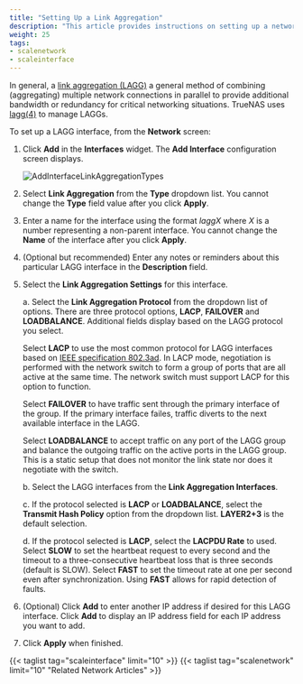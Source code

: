 ```yaml
---
title: "Setting Up a Link Aggregation"
description: "This article provides instructions on setting up a network link aggregation (LAGG) interface."
weight: 25
tags:
- scalenetwork
- scaleinterface
---
```



In general, a [link aggregation (LAGG)](https://tools.ietf.org/html/rfc7424) a general method of combining (aggregating) multiple network connections in parallel to provide additional bandwidth or redundancy for critical networking situations. 
TrueNAS uses [lagg(4)](https://wiki.debian.org/BridgeNetworkConnections) to manage LAGGs.

To set up a LAGG interface, from the **Network** screen:

1. Click **Add** in the **Interfaces** widget. The **Add Interface** configuration screen displays.
   
   ![AddInterfaceLinkAggregationTypes](/images/SCALE/22.02/AddInterfaceLinkAggregationType.png "Add LAGG Interface Settings")

2. Select **Link Aggregation** from the **Type** dropdown list. You cannot change the **Type** field value after you click **Apply**.

3. Enter a name for the interface using the format *laggX* where *X* is a number representing a non-parent interface.
   You cannot change the **Name** of the interface after you click **Apply**.

3. (Optional but recommended) Enter any notes or reminders about this particular LAGG interface in the **Description** field.

4. Select the **Link Aggregation Settings** for this interface. 

   a. Select the **Link Aggregation Protocol** from the dropdown list of options. There are three protocol options, **LACP**, **FAILOVER** and **LOADBALANCE**. 
      Additional fields display based on the LAGG protocol you select.

      Select **LACP** to use the most common protocol for LAGG interfaces based on [IEEE specification 802.3ad](https://www.ieee802.org/3/hssg/public/apr07/frazier_01_0407.pdf).
      In LACP mode, negotiation is performed with the network switch to form a group of ports that are all active at the same time. The network switch must support LACP for this option to function.

      Select **FAILOVER** to have traffic sent through the primary interface of the group. If the primary interface failes, traffic diverts to the next available interface in the LAGG.

      Select **LOADBALANCE** to accept traffic on any port of the LAGG group and balance the outgoing traffic on the active ports in the LAGG group. This is a static setup that does not monitor the link state nor does it negotiate with the switch.

   b. Select the LAGG interfaces from the **Link Aggregation Interfaces**.

   c. If the protocol selected is **LACP** or **LOADBALANCE**, select the **Transmit Hash Policy** option from the dropdown list. **LAYER2+3** is the default selection.

   d. If the protocol selected is **LACP**, select the **LACPDU Rate** to used. 
      Select **SLOW** to set the heartbeat request to every second and the timeout to a three-consecutive heartbeat loss that is three seconds (default is SLOW).
      Select **FAST** to set the timeout rate at one per second even after synchronization. Using **FAST** allows for rapid detection of faults.

5. (Optional) Click **Add** to enter another IP address if desired for this LAGG interface. Click **Add** to display an IP address field for each IP address you want to add.

6. Click **Apply** when finished.

{{< taglist tag="scaleinterface" limit="10" >}}
{{< taglist tag="scalenetwork" limit="10" "Related Network Articles" >}}